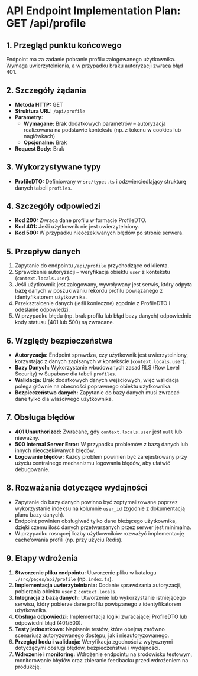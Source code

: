# API Endpoint Implementation Plan: GET /api/profile

## 1. Przegląd punktu końcowego
Endpoint ma za zadanie pobranie profilu zalogowanego użytkownika. Wymaga uwierzytelnienia, a w przypadku braku autoryzacji zwraca błąd 401.

## 2. Szczegóły żądania
- **Metoda HTTP:** GET
- **Struktura URL:** `/api/profile`
- **Parametry:**
  - **Wymagane:** Brak dodatkowych parametrów – autoryzacja realizowana na podstawie kontekstu (np. z tokenu w cookies lub nagłówkach)
  - **Opcjonalne:** Brak
- **Request Body:** Brak

## 3. Wykorzystywane typy
- **ProfileDTO:** Definiowany w `src/types.ts` i odzwierciedlający strukturę danych tabeli `profiles`.

## 4. Szczegóły odpowiedzi
- **Kod 200:** Zwraca dane profilu w formacie ProfileDTO.
- **Kod 401:** Jeśli użytkownik nie jest uwierzytelniony.
- **Kod 500:** W przypadku nieoczekiwanych błędów po stronie serwera.

## 5. Przepływ danych
1. Zapytanie do endpointu `/api/profile` przychodzące od klienta.
2. Sprawdzenie autoryzacji – weryfikacja obiektu `user` z kontekstu (`context.locals.user`).
3. Jeśli użytkownik jest zalogowany, wywoływany jest serwis, który odpyta bazę danych w poszukiwaniu rekordu profilu powiązanego z identyfikatorem użytkownika.
4. Przekształcenie danych (jeśli konieczne) zgodnie z ProfileDTO i odesłanie odpowiedzi.
5. W przypadku błędu (np. brak profilu lub błąd bazy danych) odpowiednie kody statusu (401 lub 500) są zwracane.

## 6. Względy bezpieczeństwa
- **Autoryzacja:** Endpoint sprawdza, czy użytkownik jest uwierzytelniony, korzystając z danych zapisanych w kontekście (`context.locals.user`).
- **Bazy Danych:** Wykorzystanie wbudowanych zasad RLS (Row Level Security) w Supabase dla tabeli `profiles`.
- **Walidacja:** Brak dodatkowych danych wejściowych, więc walidacja polega głównie na obecności poprawnego obiektu użytkownika.
- **Bezpieczeństwo danych:** Zapytanie do bazy danych musi zwracać dane tylko dla właściwego użytkownika.

## 7. Obsługa błędów
- **401 Unauthorized:** Zwracane, gdy `context.locals.user` jest `null` lub nieważny.
- **500 Internal Server Error:** W przypadku problemów z bazą danych lub innych nieoczekiwanych błędów.
- **Logowanie błędów:** Każdy problem powinien być zarejestrowany przy użyciu centralnego mechanizmu logowania błędów, aby ułatwić debugowanie.

## 8. Rozważania dotyczące wydajności
- Zapytanie do bazy danych powinno być zoptymalizowane poprzez wykorzystanie indeksu na kolumnie `user_id` (zgodnie z dokumentacją planu bazy danych).
- Endpoint powinien obsługiwać tylko dane bieżącego użytkownika, dzięki czemu ilość danych przetwarzanych przez serwer jest minimalna.
- W przypadku rosnącej liczby użytkowników rozważyć implementację cache’owania profili (np. przy użyciu Redis).

## 9. Etapy wdrożenia
1. **Stworzenie pliku endpointu:** Utworzenie pliku w katalogu `./src/pages/api/profile` (np. `index.ts`).
2. **Implementacja uwierzytelniania:** Dodanie sprawdzania autoryzacji, pobierania obiektu `user` z `context.locals`.
3. **Integracja z bazą danych:** Utworzenie lub wykorzystanie istniejącego serwisu, który pobierze dane profilu powiązanego z identyfikatorem użytkownika.
4. **Obsługa odpowiedzi:** Implementacja logiki zwracającej ProfileDTO lub odpowiedni błąd (401/500).
5. **Testy jednostkowe:** Napisanie testów, które obejmą zarówno scenariusz autoryzowanego dostępu, jak i nieautoryzowanego.
6. **Przegląd kodu i walidacja:** Weryfikacja zgodności z wytycznymi dotyczącymi obsługi błędów, bezpieczeństwa i wydajności.
7. **Wdrożenie i monitoring:** Wdrożenie endpointu na środowisku testowym, monitorowanie błędów oraz zbieranie feedbacku przed wdrożeniem na produkcję.